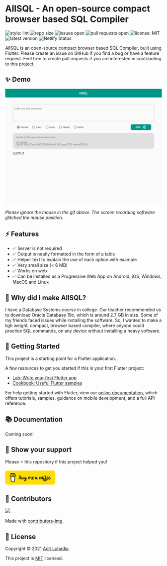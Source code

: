 # AllSQL - An open-source compact browser based SQL Compiler

![style: lint](https://img.shields.io/badge/style-lint-4BC0F5.svg)
![repo size](https://img.shields.io/github/repo-size/masteradit/allsql)
![issues open](https://img.shields.io/github/issues/masteradit/allsql)
![pull requests open](https://img.shields.io/github/issues-pr/masteradit/allsql)
![license: MIT](https://img.shields.io/github/license/masteradit/allsql)
![latest version](https://img.shields.io/github/v/release/masteradit/allsql)
![Netlify Status](https://api.netlify.com/api/v1/badges/31d231ee-72ca-4f9a-84d1-7e73ef4851c1/deploy-status)
<!-- ![languages](https://img.shields.io/github/languages/count/masteradit/allsql) -->
<!-- ![top language percentage](https://img.shields.io/github/languages/top/masteradit/allsql) -->
<!-- ![code size](https://img.shields.io/github/languages/code-size/masteradit/allsql) -->
<!-- ![issues closed](https://img.shields.io/github/issues-closed/masteradit/allsql) -->
<!-- ![pull requests closed](https://img.shields.io/github/issues-pr-closed/masteradit/allsql) -->
<!-- ![commit activity](https://img.shields.io/github/commit-activity/m/masteradit/allsql) -->
<!-- ![contributors](https://img.shields.io/github/contributors/masteradit/allsql) -->
<!-- ![last commit](https://img.shields.io/github/last-commit/masteradit/allsql) -->

AllSQL is an open-source compact browser based SQL Compiler, built using Flutter. Please create an issue on GitHub if you find a bug or have a feature request. Feel free to create pull requests if you are interested in contributing to this project.

## ✨ Demo

![Demo GIF](images/recording.gif)

*Please ignore the mouse in the gif above. The screen recording software glitched the mouse position.*

## ⚡ Features

- ✅ Server is not required
- ✅ Output is neatly formatted in the form of a table
- ✅ Helper text to explain the use of each option with example
- ✅ Very small size (< 6 MB)
- ✅ Works on web
- ✅ Can be installed as a Progressive Web App on Android, iOS, Windows, MacOS and Linux

## 🤔 Why did I make AllSQL?

I have a Database Systems course in college. Our teacher recommended us to download Oracle Database 19c, which is around 2.7 GB in size. Some of my friends faced issues while installing the software. So, I wanted to make a ligh weight, compact, browser based compiler, where anyone could practice SQL commands, on any device without installing a heavy software.

## 👏 Getting Started

This project is a starting point for a Flutter application.

A few resources to get you started if this is your first Flutter project:

- [Lab: Write your first Flutter app](https://flutter.dev/docs/get-started/codelab)
- [Cookbook: Useful Flutter samples](https://flutter.dev/docs/cookbook)

For help getting started with Flutter, view our
[online documentation](https://flutter.dev/docs), which offers tutorials,
samples, guidance on mobile development, and a full API reference.

## 📚 Documentation

Coming soon!

## 🙏 Show your support

Please ⭐️ this repository if this project helped you!

<a href="https://www.buymeacoffee.com/aditluhadia" target="blank"><img src="./images/bmc-button.png" alt="Buy me a coffee" height="45" /></a>

## 👥 Contributors

<a href="https://github.com/masteradit/allsql/graphs/contributors">
  <img src="https://contrib.rocks/image?repo=masteradit/allsql" />
</a>

Made with [contributors-img](https://contrib.rocks).

## 📝 License

Copyright © 2021 [Adit Luhadia](https://github.com/masteradit).

This project is [MIT](https://github.com/masteradit/allsql/blob/master/LICENSE) licensed.
